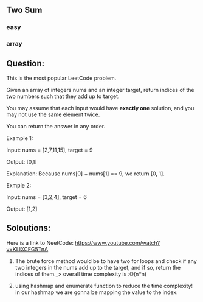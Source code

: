 ## Two Sum
### easy
### array

## Question:
This is the most popular LeetCode problem. 

Given an array of integers nums and an integer target, return indices of the two numbers such that they add up to target.

You may assume that each input would have **exactly one** solution, and you may not use the same element twice.

You can return the answer in any order.

Example 1: 

Input: nums = [2,7,11,15], target = 9

Output: [0,1]

Explanation: Because nums[0] + nums[1] == 9, we return [0, 1].

Exmple 2: 

Input: nums = [3,2,4], target = 6

Output: [1,2]

## Soloutions: 
Here is a link to NeetCode: https://www.youtube.com/watch?v=KLlXCFG5TnA

1) The brute force method would be to have two for loops and check if any two integers in the nums add up to the target, and if so, return the indices of them._> overall time complexity is :O(n*n)

2) using hashmap and enumerate function to reduce the time complexity! in our hashmap we are gonna be mapping the value to the index: 
